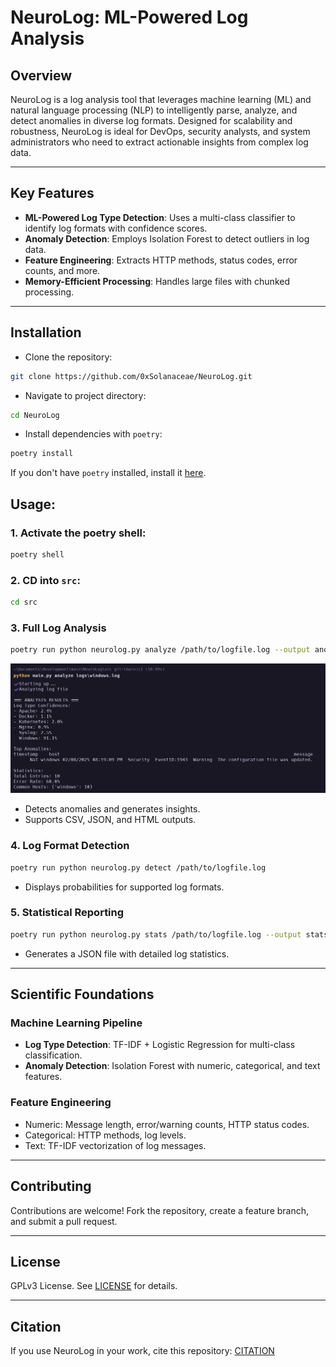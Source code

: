 # NeuroLog: ML-Powered Log Analysis

## Overview

NeuroLog is a log analysis tool that leverages machine learning (ML) and natural language processing (NLP) to intelligently parse, analyze, and detect anomalies in diverse log formats. Designed for scalability and robustness, NeuroLog is ideal for DevOps, security analysts, and system administrators who need to extract actionable insights from complex log data.

---

## Key Features

- **ML-Powered Log Type Detection**: Uses a multi-class classifier to identify log formats with confidence scores.
- **Anomaly Detection**: Employs Isolation Forest to detect outliers in log data.
- **Feature Engineering**: Extracts HTTP methods, status codes, error counts, and more.
- **Memory-Efficient Processing**: Handles large files with chunked processing.

---

## Installation

- Clone the repository:

```bash
git clone https://github.com/0xSolanaceae/NeuroLog.git
```

- Navigate to project directory:

```bash
cd NeuroLog
```

- Install dependencies with `poetry`:

```bash
poetry install
```

If you don't have `poetry` installed, install it [here](https://python-poetry.org/docs/#installation).

## Usage:

### 1. Activate the poetry shell:

```bash
poetry shell
```

### 2. CD into `src`:
```bash
cd src
```

### 3. Full Log Analysis
```bash
poetry run python neurolog.py analyze /path/to/logfile.log --output anomalies.csv --format csv
```

![example img](/assets/example.png)

- Detects anomalies and generates insights.
- Supports CSV, JSON, and HTML outputs.

### 4. Log Format Detection
```bash
poetry run python neurolog.py detect /path/to/logfile.log
```
- Displays probabilities for supported log formats.

### 5. Statistical Reporting
```bash
poetry run python neurolog.py stats /path/to/logfile.log --output stats.json
```
- Generates a JSON file with detailed log statistics.

---

## Scientific Foundations

### Machine Learning Pipeline
- **Log Type Detection**: TF-IDF + Logistic Regression for multi-class classification.
- **Anomaly Detection**: Isolation Forest with numeric, categorical, and text features.

### Feature Engineering
- Numeric: Message length, error/warning counts, HTTP status codes.
- Categorical: HTTP methods, log levels.
- Text: TF-IDF vectorization of log messages.

---

## Contributing

Contributions are welcome! Fork the repository, create a feature branch, and submit a pull request.

---

## License

GPLv3 License. See [LICENSE](LICENSE) for details.

---

## Citation

If you use NeuroLog in your work, cite this repository: [CITATION](CITATION.cff)